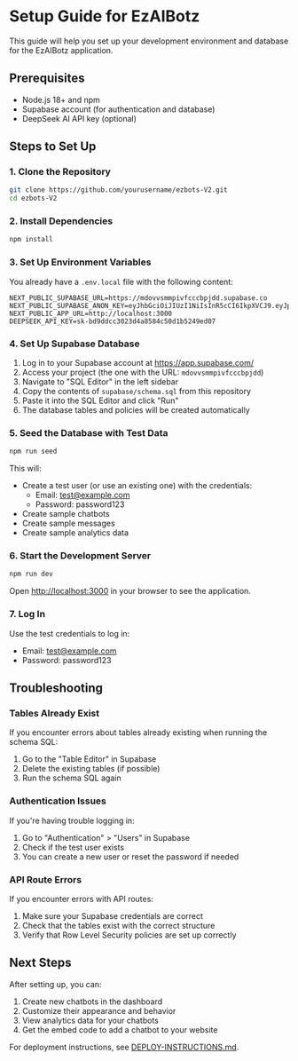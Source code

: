# Setup Guide for EzAIBotz

This guide will help you set up your development environment and database for the EzAIBotz application.

## Prerequisites

- Node.js 18+ and npm
- Supabase account (for authentication and database)
- DeepSeek AI API key (optional)

## Steps to Set Up

### 1. Clone the Repository

```bash
git clone https://github.com/yourusername/ezbots-V2.git
cd ezbots-V2
```

### 2. Install Dependencies

```bash
npm install
```

### 3. Set Up Environment Variables

You already have a `.env.local` file with the following content:

```
NEXT_PUBLIC_SUPABASE_URL=https://mdovvsmmpivfcccbpjdd.supabase.co
NEXT_PUBLIC_SUPABASE_ANON_KEY=eyJhbGciOiJIUzI1NiIsInR5cCI6IkpXVCJ9.eyJpc3MiOiJzdXBhYmFzZSIsInJlZiI6Im1kb3Z2c21tcGl2ZmNjY2JwamRkIiwicm9sZSI6ImFub24iLCJpYXQiOjE3NDMxODgyMDgsImV4cCI6MjA1ODc2NDIwOH0.1IJyYeYfDl8XklITm_pJW1Sqrx6e8A96tmYwP_XaUes
NEXT_PUBLIC_APP_URL=http://localhost:3000
DEEPSEEK_API_KEY=sk-bd9ddcc3023d4a8584c50d1b5249ed07
```

### 4. Set Up Supabase Database

1. Log in to your Supabase account at https://app.supabase.com/
2. Access your project (the one with the URL: `mdovvsmmpivfcccbpjdd`)
3. Navigate to "SQL Editor" in the left sidebar
4. Copy the contents of `supabase/schema.sql` from this repository
5. Paste it into the SQL Editor and click "Run"
6. The database tables and policies will be created automatically

### 5. Seed the Database with Test Data

```bash
npm run seed
```

This will:
- Create a test user (or use an existing one) with the credentials:
  - Email: test@example.com
  - Password: password123
- Create sample chatbots
- Create sample messages
- Create sample analytics data

### 6. Start the Development Server

```bash
npm run dev
```

Open [http://localhost:3000](http://localhost:3000) in your browser to see the application.

### 7. Log In

Use the test credentials to log in:
- Email: test@example.com
- Password: password123

## Troubleshooting

### Tables Already Exist

If you encounter errors about tables already existing when running the schema SQL:

1. Go to the "Table Editor" in Supabase
2. Delete the existing tables (if possible)
3. Run the schema SQL again

### Authentication Issues

If you're having trouble logging in:

1. Go to "Authentication" > "Users" in Supabase
2. Check if the test user exists
3. You can create a new user or reset the password if needed

### API Route Errors

If you encounter errors with API routes:

1. Make sure your Supabase credentials are correct
2. Check that the tables exist with the correct structure
3. Verify that Row Level Security policies are set up correctly

## Next Steps

After setting up, you can:

1. Create new chatbots in the dashboard
2. Customize their appearance and behavior
3. View analytics data for your chatbots
4. Get the embed code to add a chatbot to your website

For deployment instructions, see [DEPLOY-INSTRUCTIONS.md](DEPLOY-INSTRUCTIONS.md). 